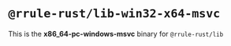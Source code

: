 # `@rrule-rust/lib-win32-x64-msvc`

This is the **x86_64-pc-windows-msvc** binary for `@rrule-rust/lib`
